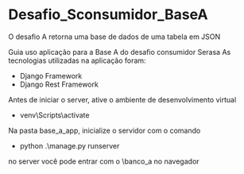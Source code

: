 # Desafio_Sconsumidor_BaseA

O desafio A retorna uma base de dados de uma tabela em JSON

Guia uso aplicação para a Base A do desafio consumidor Serasa
As tecnologias utilizadas na aplicação foram:
 - Django Framework
 - Django Rest Framework

Antes de iniciar o server, ative o ambiente de desenvolvimento virtual
- venv\Scripts\activate

Na pasta base_a_app, inicialize o servidor com o comando
- python .\manage.py runserver

no server você pode entrar com o \banco_a no navegador
